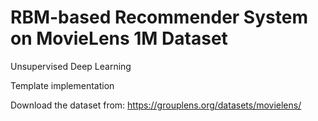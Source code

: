 # RBM-based Recommender System on MovieLens 1M Dataset

Unsupervised Deep Learning

Template implementation

Download the dataset from: https://grouplens.org/datasets/movielens/ 


